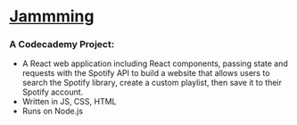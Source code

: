 

# <ins>Jammming</ins>
### A Codecademy Project: 
* A React web application including React components, passing state and requests with the Spotify API to build a website that allows users to search the Spotify library, create a custom playlist, then save it to their Spotify account.
* Written in JS, CSS, HTML
* Runs on Node.js

